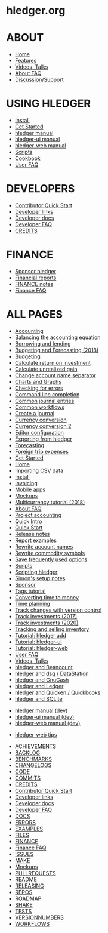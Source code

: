# hledger.org

<!-- Key pages are listed here: -->

# ABOUT

- [Home](index.md)
- [Features](features.md)
- [Videos, Talks](videos.md)
- [About FAQ](faq.md)
- [Discussion/Support](support.md)

# USING HLEDGER

- [Install](install.md)
- [Get Started](start.md)
- [hledger manual](1.28/hledger.md)
- [hledger-ui manual](1.28/hledger-ui.md)
- [hledger-web manual](1.28/hledger-web.md)
- [Scripts](scripts.md)
- [Cookbook](cookbook.md)
- [User FAQ](userfaq.md)

# DEVELOPERS

- [Contributor Quick Start](CONTRIBUTING.md)
- [Developer links](LINKS.md)
- [Developer docs](dev.md)
- [Developer FAQ](devfaq.md)
- [CREDITS](CREDITS.md)

# FINANCE

- [Sponsor hledger](sponsor.md)
- [Financial reports](financerepo.md)
- [FINANCE notes](FINANCE.md)
- [Finance FAQ](finfaq.md)

# ALL PAGES

<!-- This section is hidden by CSS, but lists all site pages so that mdbook will render them: -->

- [Accounting](accounting.md)
- [Balancing the accounting equation](balancing-the-accounting-equation.md)
- [Borrowing and lending](loans.md)
- [Budgeting and Forecasting (2018)](budgeting-and-forecasting.md)
- [Budgeting](budgeting.md)
- [Calculate return on investment](roi.md)
- [Calculate unrealized gain](gain.md)
- [Change account name separator](change-account-name-separator.md)
- [Charts and Graphs](charts.md)
- [Checking for errors](checking-for-errors.md)
- [Command line completion](command-line-completion.md)
- [Common journal entries](common-journal-entries.md)
- [Common workflows](common-workflows.md)
- [Create a journal](create-a-journal.md)
- [Currency conversion](currency-conversion.md)
- [Currency conversion 2](conversion2.md)
- [Editor configuration](editors.md)
- [Exporting from hledger](export.md)
- [Forecasting](forecasting.md)
- [Foreign trip expenses](foreign-trip-expenses.md)
- [Get Started](start.md)
- [Home](index.md)
- [Importing CSV data](import-csv.md)
- [Install](install.md)
- [Invoicing](invoicing.md)
- [Mobile apps](mobile-apps.md)
- [Mockups](mockups.md)
- [Multicurrency tutorial (2018)](multicurrency-tutorial.md)
- [About FAQ](faq.md)
- [Project accounting](project-accounting.md)
- [Quick Intro](quickintro.md)
- [Quick Start](quickstart.md)
- [Release notes](release-notes.md)
- [Report examples](report-examples.md)
- [Rewrite account names](rewrite-account-names.md)
- [Rewrite commodity symbols](rewrite-commodity-symbols.md)
- [Save frequently used options](save-frequently-used-options.md)
- [Scripts](scripts.md)
- [Scripting hledger](scripting.md)
- [Simon's setup notes](simons-setup.md)
- [Sponsor](sponsor.md)
- [Tags tutorial](tags-tutorial.md)
- [Converting time to money](time-to-money.md)
- [Time planning](time-planning.md)
- [Track changes with version control](track-changes-with-version-control.md)
- [Track investments (2017)](track-investments.md)
- [Track investments (2020)](investments.md)
- [Tracking and selling inventory](inventory.md)
- [Tutorial: hledger add](add.md)
- [Tutorial: hledger-ui](ui.md)
- [Tutorial: hledger-web](web.md)
- [User FAQ](userfaq.md)
- [Videos, Talks](videos.md)
- [hledger and Beancount](beancount.md)
- [hledger and dsq / DataStation](dsq.md)
- [hledger and GnuCash](gnucash.md)
- [hledger and Ledger](ledger.md)
- [hledger and Quicken / Quickbooks](quicken.md)
- [hledger and SQLite](sqlite.md)

<!--
Other manual versions.
Uncommenting these causes mdbook to render them as part of the main site,
including them in search results (and in the site TOC, though we try to hide these links with CSS).
So mostly we instead build each one with a separate mdbook run, in out2/ (see Makefile), 
and splice those into the site with caddy rewrites.
It's useful to uncomment the dev manuals though, allowing searching for new features
and previewing them when working on docs locally.
-->
- [hledger manual (dev)](dev/hledger.md)
- [hledger-ui manual (dev)](dev/hledger-ui.md)
- [hledger-web manual (dev)](dev/hledger-web.md)

<!-- - [hledger manual (1.26)](1.26/hledger.md) -->
<!-- - [hledger-ui manual (1.26)](1.26/hledger-ui.md) -->
<!-- - [hledger-web manual (1.26)](1.26/hledger-web.md) -->

<!-- - [hledger manual (1.25)](1.25/hledger.md) -->
<!-- - [hledger-ui manual (1.25)](1.25/hledger-ui.md) -->
<!-- - [hledger-web manual (1.25)](1.25/hledger-web.md) -->

<!-- - [hledger manual (1.24)](1.24/hledger.md) -->
<!-- - [hledger-ui manual (1.24)](1.24/hledger-ui.md) -->
<!-- - [hledger-web manual (1.24)](1.24/hledger-web.md) -->

<!-- - [hledger manual (1.23)](1.23/hledger.md) -->
<!-- - [hledger-ui manual (1.23)](1.23/hledger-ui.md) -->
<!-- - [hledger-web manual (1.23)](1.23/hledger-web.md) -->

<!-- - [hledger manual (1.22)](1.22/hledger.md) -->
<!-- - [hledger-ui manual (1.22)](1.22/hledger-ui.md) -->
<!-- - [hledger-web manual (1.22)](1.22/hledger-web.md) -->

<!-- - [hledger manual (1.21)](1.21/hledger.md) -->
<!-- - [hledger-ui manual (1.21)](1.21/hledger-ui.md) -->
<!-- - [hledger-web manual (1.21)](1.21/hledger-web.md) -->

<!-- - [hledger manual (1.19)](1.19/hledger.md) -->
<!-- - [hledger-ui manual (1.19)](1.19/hledger-ui.md) -->
<!-- - [hledger-web manual (1.19)](1.19/hledger-web.md) -->
<!-- - [journal format manual (1.19)](1.19/journal.md) -->
<!-- - [csv format manual (1.19)](1.19/csv.md) -->
<!-- - [timeclock format manual (1.19)](1.19/timeclock.md) -->
<!-- - [timedot format manual (1.19)](1.19/timedot.md) -->

<!-- - [hledger manual (1.18)](1.18/hledger.md) -->
<!-- - [hledger-ui manual (1.18)](1.18/hledger-ui.md) -->
<!-- - [hledger-web manual (1.18)](1.18/hledger-web.md) -->
<!-- - [journal format manual (1.18)](1.18/journal.md) -->
<!-- - [csv format manual (1.18)](1.18/csv.md) -->
<!-- - [timeclock format manual (1.18)](1.18/timeclock.md) -->
<!-- - [timedot format manual (1.18)](1.18/timedot.md) -->

<!-- - [hledger manual (1.12)](1.12/hledger.md) -->
<!-- - [hledger-ui manual (1.12)](1.12/hledger-ui.md) -->
<!-- - [hledger-web manual (1.12)](1.12/hledger-web.md) -->
<!-- - [journal format manual (1.12)](1.12/journal.md) -->
<!-- - [csv format manual (1.12)](1.12/csv.md) -->
<!-- - [timeclock format manual (1.12)](1.12/timeclock.md) -->
<!-- - [timedot format manual (1.12)](1.12/timedot.md) -->

<!-- - [hledger manual (1.10)](1.10/hledger.md) -->
<!-- - [hledger-ui manual (1.10)](1.10/hledger-ui.md) -->
<!-- - [hledger-web manual (1.10)](1.10/hledger-web.md) -->
<!-- - [journal format manual (1.10)](1.10/journal.md) -->
<!-- - [csv format manual (1.10)](1.10/csv.md) -->
<!-- - [timeclock format manual (1.10)](1.10/timeclock.md) -->
<!-- - [timedot format manual (1.10)](1.10/timedot.md) -->

<!-- - [hledger manual (1.9)](1.9/hledger.md) -->
<!-- - [hledger-ui manual (1.9)](1.9/hledger-ui.md) -->
<!-- - [hledger-web manual (1.9)](1.9/hledger-web.md) -->
<!-- - [journal format manual (1.9)](1.9/journal.md) -->
<!-- - [csv format manual (1.9)](1.9/csv.md) -->
<!-- - [timeclock format manual (1.9)](1.9/timeclock.md) -->
<!-- - [timedot format manual (1.9)](1.9/timedot.md) -->

<!-- - [hledger manual (1.2)](1.2/hledger.md) -->
<!-- - [hledger-ui manual (1.2)](1.2/hledger-ui.md) -->
<!-- - [hledger-web manual (1.2)](1.2/hledger-web.md) -->
<!-- - [journal format manual (1.2)](1.2/journal.md) -->
<!-- - [csv format manual (1.2)](1.2/csv.md) -->
<!-- - [timeclock format manual (1.2)](1.2/timeclock.md) -->
<!-- - [timedot format manual (1.2)](1.2/timedot.md) -->

<!-- - [hledger manual (1.0)](1.0/hledger.md) -->
<!-- - [hledger-ui manual (1.0)](1.0/hledger-ui.md) -->
<!-- - [hledger-web manual (1.0)](1.0/hledger-web.md) -->
<!-- - [journal format manual (1.0)](1.0/journal.md) -->
<!-- - [csv format manual (1.0)](1.0/csv.md) -->
<!-- - [timeclock format manual (1.0)](1.0/timeclock.md) -->
<!-- - [timedot format manual (1.0)](1.0/timedot.md) -->

- [hledger-web tips](hledger-web-tips.md)
<!-- [Depreciation](http://rantsideasstuff.com/posts/2018/07/08-depreciation-in-personal-finance-with-hledger) -->

- [ACHIEVEMENTS](ACHIEVEMENTS.md)
- [BACKLOG](BACKLOG.md)
- [BENCHMARKS](BENCHMARKS.md)
- [CHANGELOGS](CHANGELOGS.md)
- [CODE](CODE.md)
- [COMMITS](COMMITS.md)
- [CREDITS](CREDITS.md)
- [Contributor Quick Start](CONTRIBUTING.md)
- [Developer links](LINKS.md)
- [Developer docs](dev.md)
- [Developer FAQ](devfaq.md)
- [DOCS](DOCS.md)
- [ERRORS](ERRORS.md)
- [EXAMPLES](EXAMPLES.md)
- [FILES](FILES.md)
- [FINANCE](FINANCE.md)
- [Finance FAQ](finfaq.md)
- [ISSUES](ISSUES.md)
- [MAKE](MAKE.md)
- [Mockups](mockups.md)
- [PULLREQUESTS](PULLREQUESTS.md)
- [README](dev-README.md)
- [RELEASING](RELEASING.md)
- [REPOS](REPOS.md)
- [ROADMAP](ROADMAP.md)
- [SHAKE](SHAKE.md)
- [TESTS](TESTS.md)
- [VERSIONNUMBERS](VERSIONNUMBERS.md)
- [WORKFLOWS](WORKFLOWS.md)
